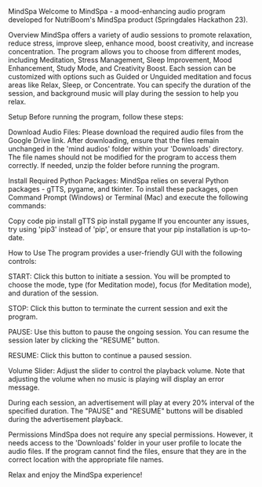 
MindSpa
Welcome to MindSpa - a mood-enhancing audio program developed for NutriBoom's MindSpa product (Springdales Hackathon 23).

Overview
MindSpa offers a variety of audio sessions to promote relaxation, reduce stress, improve sleep, enhance mood, boost creativity, and increase concentration. The program allows you to choose from different modes, including Meditation, Stress Management, Sleep Improvement, Mood Enhancement, Study Mode, and Creativity Boost. Each session can be customized with options such as Guided or Unguided meditation and focus areas like Relax, Sleep, or Concentrate. You can specify the duration of the session, and background music will play during the session to help you relax.

Setup
Before running the program, follow these steps:

Download Audio Files: Please download the required audio files from the Google Drive link. After downloading, ensure that the files remain unchanged in the 'mind audios' folder within your 'Downloads' directory. The file names should not be modified for the program to access them correctly. If needed, unzip the folder before running the program.

Install Required Python Packages: MindSpa relies on several Python packages - gTTS, pygame, and tkinter. To install these packages, open Command Prompt (Windows) or Terminal (Mac) and execute the following commands:

Copy code
pip install gTTS
pip install pygame
If you encounter any issues, try using 'pip3' instead of 'pip', or ensure that your pip installation is up-to-date.

How to Use
The program provides a user-friendly GUI with the following controls:

START: Click this button to initiate a session. You will be prompted to choose the mode, type (for Meditation mode), focus (for Meditation mode), and duration of the session.

STOP: Click this button to terminate the current session and exit the program.

PAUSE: Use this button to pause the ongoing session. You can resume the session later by clicking the "RESUME" button.

RESUME: Click this button to continue a paused session.

Volume Slider: Adjust the slider to control the playback volume. Note that adjusting the volume when no music is playing will display an error message.

During each session, an advertisement will play at every 20% interval of the specified duration. The "PAUSE" and "RESUME" buttons will be disabled during the advertisement playback.

Permissions
MindSpa does not require any special permissions. However, it needs access to the 'Downloads' folder in your user profile to locate the audio files. If the program cannot find the files, ensure that they are in the correct location with the appropriate file names.

Relax and enjoy the MindSpa experience!